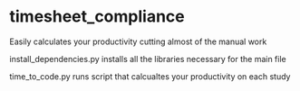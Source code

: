 # timesheet_compliance
Easily calculates your productivity cutting almost of the manual work 

install_dependencies.py installs all the libraries necessary for the main file


time_to_code.py runs script that calcualtes your productivity on each study
